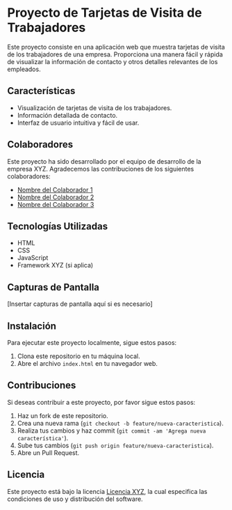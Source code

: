 # Proyecto de Tarjetas de Visita de Trabajadores

Este proyecto consiste en una aplicación web que muestra tarjetas de visita de los trabajadores de una empresa. Proporciona una manera fácil y rápida de visualizar la información de contacto y otros detalles relevantes de los empleados.

## Características

- Visualización de tarjetas de visita de los trabajadores.
- Información detallada de contacto.
- Interfaz de usuario intuitiva y fácil de usar.

## Colaboradores

Este proyecto ha sido desarrollado por el equipo de desarrollo de la empresa XYZ. Agradecemos las contribuciones de los siguientes colaboradores:

- [Nombre del Colaborador 1](enlace_al_perfil_de_github)
- [Nombre del Colaborador 2](enlace_al_perfil_de_github)
- [Nombre del Colaborador 3](enlace_al_perfil_de_github)

## Tecnologías Utilizadas

- HTML
- CSS
- JavaScript
- Framework XYZ (si aplica)

## Capturas de Pantalla

[Insertar capturas de pantalla aquí si es necesario]

## Instalación

Para ejecutar este proyecto localmente, sigue estos pasos:

1. Clona este repositorio en tu máquina local.
2. Abre el archivo `index.html` en tu navegador web.

## Contribuciones

Si deseas contribuir a este proyecto, por favor sigue estos pasos:

1. Haz un fork de este repositorio.
2. Crea una nueva rama (`git checkout -b feature/nueva-caracteristica`).
3. Realiza tus cambios y haz commit (`git commit -am 'Agrega nueva característica'`).
4. Sube tus cambios (`git push origin feature/nueva-caracteristica`).
5. Abre un Pull Request.

## Licencia

Este proyecto está bajo la licencia [Licencia XYZ](enlace_a_la_licencia), la cual especifica las condiciones de uso y distribución del software.

